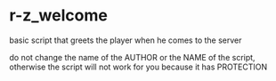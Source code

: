 # r-z_welcome
 basic script that greets the player when he comes to the server

do not change the name of the AUTHOR or the NAME of the script, otherwise the script will not work for you because it has PROTECTION
